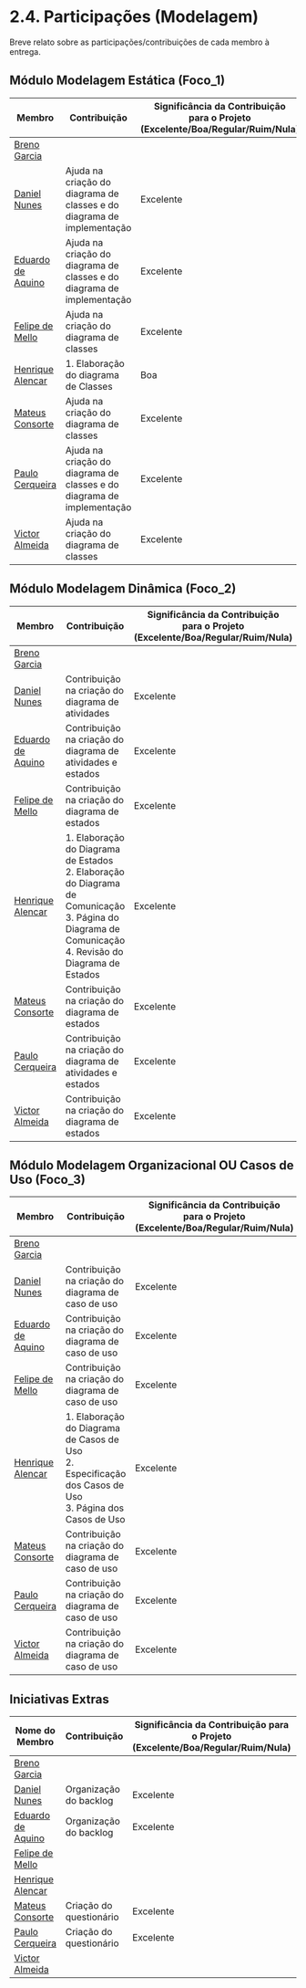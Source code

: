 # 2.4. Participações (Modelagem)

Breve relato sobre as participações/contribuições de cada membro à entrega. 

## Módulo Modelagem Estática (Foco_1)

| Membro | Contribuição | Significância da Contribuição <br> para o Projeto <br> (Excelente/Boa/Regular/Ruim/Nula) | Comprobatórios |
| ------ | ------ | ------ | ------ |
| [Breno Garcia](https://github.com/brenoalexandre0) | | | |
| [Daniel Nunes](https://github.com/Mach1r0) | Ajuda na criação do diagrama de classes e do diagrama de implementação | Excelente | [classes](Modelagem/estatica_uml/diagrama_classes.md) e [implementação](Modelagem/estatica_uml/diagrama_implementacao.md) |
| [Eduardo de Aquino](https://github.com/fxred) | Ajuda na criação do diagrama de classes e do diagrama de implementação | Excelente | [classes](Modelagem/estatica_uml/diagrama_classes.md) e [implementação](Modelagem/estatica_uml/diagrama_implementacao.md) |
| [Felipe de Mello](https://github.com/FelipeNunesdM) | Ajuda na criação do diagrama de classes | Excelente | [classes](Modelagem/estatica_uml/diagrama_classes.md)|
| [Henrique Alencar](https://github.com/henryqma) | 1. Elaboração do diagrama de Classes | Boa | 1. [Diagrama de Classes](Modelagem/estatica_uml/diagrama_classes.md) <br> 2. [Reunião](iniciativas_extras/Planejamento/atas/ata3.md)|
| [Mateus Consorte](https://github.com/MVConsorte) | Ajuda na criação do diagrama de classes | Excelente | [classes](Modelagem/estatica_uml/diagrama_classes.md)|
| [Paulo Cerqueira](https://github.com/paulocerqr) | Ajuda na criação do diagrama de classes e do diagrama de implementação | Excelente | [classes](Modelagem/estatica_uml/diagrama_classes.md) e [implementação](Modelagem/estatica_uml/diagrama_implementacao.md) |
| [Victor Almeida](https://github.com/aqela-batata-alt) | Ajuda na criação do diagrama de classes | Excelente | [classes](Modelagem/estatica_uml/diagrama_classes.md)|

## Módulo Modelagem Dinâmica (Foco_2)

| Membro | Contribuição | Significância da Contribuição <br> para o Projeto <br> (Excelente/Boa/Regular/Ruim/Nula) | Comprobatórios |
| ------ | ------ | ------ | ------ |
| [Breno Garcia](https://github.com/brenoalexandre0) | | | |
| [Daniel Nunes](https://github.com/Mach1r0) | Contribuição na criação do diagrama de atividades | Excelente | [atividades](Modelagem/dinamica_uml/diagrama_atividades.md) |
| [Eduardo de Aquino](https://github.com/fxred) | Contribuição na criação do diagrama de atividades e estados| Excelente| [atividades](Modelagem/dinamica_uml/diagrama_atividades.md) e [estados](Modelagem/dinamica_uml/diagrama_estados.md) |
| [Felipe de Mello](https://github.com/FelipeNunesdM) | Contribuição na criação do diagrama de estados| Excelente| [estados](Modelagem/dinamica_uml/diagrama_estados.md) |
| [Henrique Alencar](https://github.com/henryqma) | 1. Elaboração do Diagrama de Estados <br> 2. Elaboração do Diagrama de Comunicação <br> 3. Página do Diagrama de Comunicação <br> 4. Revisão do Diagrama de Estados | Excelente | 1. [Diagrama de Estados](Modelagem/dinamica_uml/diagrama_estados.md) <br> 2. [Reunião](iniciativas_extras/Planejamento/atas/ata5.md) <br> 3. [Diagrama de Comunicação](Modelagem/dinamica_uml/diagrama_comunicacao.md) <br> 4. [Commit](https://github.com/UnBArqDsw2025-2-Turma02/2025.2-T02_G5_DicasDeEstagio_Entrega02/commit/16a23987931b19aae3c2782e7ac1240638f646a2) <br> 5. [Revisão](https://github.com/UnBArqDsw2025-2-Turma02/2025.2-T02_G5_DicasDeEstagio_Entrega02/pull/15) |
| [Mateus Consorte](https://github.com/MVConsorte) | Contribuição na criação do diagrama de estados| Excelente| [estados](Modelagem/dinamica_uml/diagrama_estados.md) |
| [Paulo Cerqueira](https://github.com/paulocerqr) | Contribuição na criação do diagrama de atividades e estados| Excelente| [atividades](Modelagem/dinamica_uml/diagrama_atividades.md) e [estados](Modelagem/dinamica_uml/diagrama_estados.md) |
| [Victor Almeida](https://github.com/aqela-batata-alt) | Contribuição na criação do diagrama de estados| Excelente| [estados](Modelagem/dinamica_uml/diagrama_estados.md) |

## Módulo Modelagem Organizacional OU Casos de Uso (Foco_3)

| Membro | Contribuição | Significância da Contribuição <br> para o Projeto <br> (Excelente/Boa/Regular/Ruim/Nula) | Comprobatórios |
| ------ | ------ | ------ | ------ |
| [Breno Garcia](https://github.com/brenoalexandre0) | | | |
| [Daniel Nunes](https://github.com/Mach1r0) | Contribuição na criação do diagrama de caso de uso | Excelente |  [caso de uso](Modelagem/organizacional_uml/diagrama_casos_uso.md) |
| [Eduardo de Aquino](https://github.com/fxred) | Contribuição na criação do diagrama de caso de uso | Excelente |  [caso de uso](Modelagem/organizacional_uml/diagrama_casos_uso.md) |
| [Felipe de Mello](https://github.com/FelipeNunesdM) | Contribuição na criação do diagrama de caso de uso | Excelente |  [caso de uso](Modelagem/organizacional_uml/diagrama_casos_uso.md) |
| [Henrique Alencar](https://github.com/henryqma) | 1. Elaboração do Diagrama de Casos de Uso <br> 2. Especificação dos Casos de Uso <br> 3. Página dos Casos de Uso | Excelente | 1. [Diagrama de Casos de Uso](Modelagem/organizacional_uml/diagrama_casos_uso.md) <br> 2. [Reunião](iniciativas_extras/Planejamento/atas/ata4.md) <br> 3. [Commit](https://github.com/UnBArqDsw2025-2-Turma02/2025.2-T02_G5_DicasDeEstagio_Entrega02/commit/57093e93f3dccfb54ba188d7aeb33807ee298f30) |
| [Mateus Consorte](https://github.com/MVConsorte) | Contribuição na criação do diagrama de caso de uso | Excelente |  [caso de uso](Modelagem/organizacional_uml/diagrama_casos_uso.md) |
| [Paulo Cerqueira](https://github.com/paulocerqr) | Contribuição na criação do diagrama de caso de uso | Excelente |  [caso de uso](Modelagem/organizacional_uml/diagrama_casos_uso.md) |
| [Victor Almeida](https://github.com/aqela-batata-alt) | Contribuição na criação do diagrama de caso de uso | Excelente |  [caso de uso](Modelagem/organizacional_uml/diagrama_casos_uso.md) |


## Iniciativas Extras 

| Nome do Membro | Contribuição | Significância da Contribuição para o Projeto (Excelente/Boa/Regular/Ruim/Nula) | Comprobatórios |
| ------ | ------ | ------ | ------ |
| [Breno Garcia](https://github.com/brenoalexandre0) | | | |
| [Daniel Nunes](https://github.com/Mach1r0) | Organização do backlog  | Excelente |  [requisitos](iniciativas_extras/Backlog/backlog.md)  |
| [Eduardo de Aquino](https://github.com/fxred) | Organização do backlog  | Excelente |  [requisitos](iniciativas_extras/Backlog/backlog.md)  |
| [Felipe de Mello](https://github.com/FelipeNunesdM) | | | |
| [Henrique Alencar](https://github.com/henryqma) | | | |
| [Mateus Consorte](https://github.com/MVConsorte) | Criação do questionário | Excelente  | [questionarios](iniciativas_extras/incremento_elicitacao/questionario.md) |
| [Paulo Cerqueira](https://github.com/paulocerqr) | Criação do questionário | Excelente  | [questionarios](iniciativas_extras/incremento_elicitacao/questionario.md) |
| [Victor Almeida](https://github.com/aqela-batata-alt) | | | |

